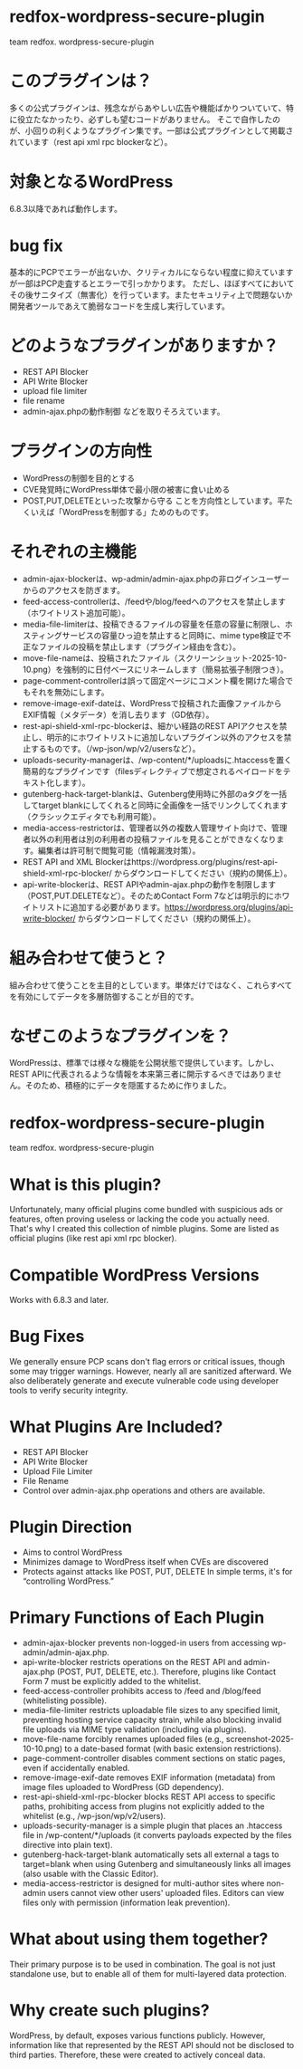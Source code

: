 # redfox-wordpress-secure-plugin
team redfox. wordpress-secure-plugin

# このプラグインは？
多くの公式プラグインは、残念ながらあやしい広告や機能ばかりついていて、特に役立たなかったり、必ずしも望むコードがありません。
そこで自作したのが、小回りの利くようなプラグイン集です。一部は公式プラグインとして掲載されています（rest api xml rpc blockerなど）。

# 対象となるWordPress
6.8.3以降であれば動作します。

# bug fix
基本的にPCPでエラーが出ないか、クリティカルにならない程度に抑えていますが一部はPCP走査するとエラーで引っかかります。
ただし、ほぼすべてにおいてその後サニタイズ（無害化）を行っています。またセキュリティ上で問題ないか開発者ツールであえて脆弱なコードを生成し実行しています。

# どのようなプラグインがありますか？
- REST API Blocker
- API Write Blocker
- upload file limiter
- file rename
- admin-ajax.phpの動作制御
などを取りそろえています。

# プラグインの方向性
- WordPressの制御を目的とする
- CVE発覚時にWordPress単体で最小限の被害に食い止める
- POST,PUT,DELETEといった攻撃から守る
ことを方向性としています。平たくいえば「WordPressを制御する」ためのものです。

# それぞれの主機能
* admin-ajax-blockerは、wp-admin/admin-ajax.phpの非ログインユーザーからのアクセスを防ぎます。
* feed-access-controllerは、/feedや/blog/feedへのアクセスを禁止します（ホワイトリスト追加可能）。
* media-file-limiterは、投稿できるファイルの容量を任意の容量に制限し、ホスティングサービスの容量ひっ迫を禁止すると同時に、mime type検証で不正なファイルの投稿を禁止します（プラグイン経由を含む）。
* move-file-nameは、投稿されたファイル（スクリーンショット-2025-10-10.png）を強制的に日付ベースにリネームします（簡易拡張子制限つき）。
* page-comment-controllerは誤って固定ページにコメント欄を開けた場合でもそれを無効にします。
* remove-image-exif-dateは、WordPressで投稿された画像ファイルからEXIF情報（メタデータ）を消し去ります（GD依存）。
* rest-api-shield-xml-rpc-blockerは、細かい経路のREST APIアクセスを禁止し、明示的にホワイトリストに追加しないプラグイン以外のアクセスを禁止するものです。（/wp-json/wp/v2/usersなど）。
* uploads-security-managerは、/wp-content/*/uploadsに.htaccessを置く簡易的なプラグインです（filesディレクティブで想定されるペイロードをテキスト化します）。
* gutenberg-hack-target-blankは、Gutenberg使用時に外部のaタグを一括してtarget blankにしてくれると同時に全画像を一括でリンクしてくれます（クラシックエディタでも利用可能）。
* media-access-restrictorは、管理者以外の複数人管理サイト向けで、管理者以外の利用者は別の利用者の投稿ファイルを見ることができなくなります。編集者は許可制で閲覧可能（情報漏洩対策）。
* REST API and XML Blockerはhttps://wordpress.org/plugins/rest-api-shield-xml-rpc-blocker/ からダウンロードしてください（規約の関係上）。
* api-write-blockerは、REST APIやadmin-ajax.phpの動作を制限します（POST,PUT.DELETEなど）。そのためContact Form 7などは明示的にホワイトリストに追加する必要があります。https://wordpress.org/plugins/api-write-blocker/ からダウンロードしてください（規約の関係上）。

# 組み合わせて使うと？
組み合わせて使うことを主目的としています。単体だけではなく、これらすべてを有効にしてデータを多層防御することが目的です。

# なぜこのようなプラグインを？
WordPressは、標準では様々な機能を公開状態で提供しています。しかし、REST APIに代表されるような情報を本来第三者に開示するべきではありません。そのため、積極的にデータを隠匿するために作りました。

# redfox-wordpress-secure-plugin
team redfox. wordpress-secure-plugin

# What is this plugin?
Unfortunately, many official plugins come bundled with suspicious ads or features, often proving useless or lacking the code you actually need.
That's why I created this collection of nimble plugins. Some are listed as official plugins (like rest api xml rpc blocker).

# Compatible WordPress Versions
Works with 6.8.3 and later.

# Bug Fixes
We generally ensure PCP scans don't flag errors or critical issues, though some may trigger warnings.
However, nearly all are sanitized afterward. We also deliberately generate and execute vulnerable code using developer tools to verify security integrity.

# What Plugins Are Included?
- REST API Blocker
- API Write Blocker
- Upload File Limiter
- File Rename
- Control over admin-ajax.php operations
and others are available.

# Plugin Direction
- Aims to control WordPress
- Minimizes damage to WordPress itself when CVEs are discovered
- Protects against attacks like POST, PUT, DELETE
In simple terms, it's for “controlling WordPress.”

# Primary Functions of Each Plugin
* admin-ajax-blocker prevents non-logged-in users from accessing wp-admin/admin-ajax.php.
* api-write-blocker restricts operations on the REST API and admin-ajax.php (POST, PUT, DELETE, etc.). Therefore, plugins like Contact Form 7 must be explicitly added to the whitelist.
* feed-access-controller prohibits access to /feed and /blog/feed (whitelisting possible).
* media-file-limiter restricts uploadable file sizes to any specified limit, preventing hosting service capacity strain, while also blocking invalid file uploads via MIME type validation (including via plugins).
* move-file-name forcibly renames uploaded files (e.g., screenshot-2025-10-10.png) to a date-based format (with basic extension restrictions).
* page-comment-controller disables comment sections on static pages, even if accidentally enabled.
* remove-image-exif-date removes EXIF information (metadata) from image files uploaded to WordPress (GD dependency).
* rest-api-shield-xml-rpc-blocker blocks REST API access to specific paths, prohibiting access from plugins not explicitly added to the whitelist (e.g., /wp-json/wp/v2/users).
* uploads-security-manager is a simple plugin that places an .htaccess file in /wp-content/*/uploads (it converts payloads expected by the files directive into plain text).
* gutenberg-hack-target-blank automatically sets all external a tags to target=blank when using Gutenberg and simultaneously links all images (also usable with the Classic Editor).
* media-access-restrictor is designed for multi-author sites where non-admin users cannot view other users' uploaded files. Editors can view files only with permission (information leak prevention).

# What about using them together?
Their primary purpose is to be used in combination. The goal is not just standalone use, but to enable all of them for multi-layered data protection.

# Why create such plugins?
WordPress, by default, exposes various functions publicly. However, information like that represented by the REST API should not be disclosed to third parties. Therefore, these were created to actively conceal data.
